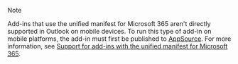 > [!NOTE]
> Add-ins that use the unified manifest for Microsoft 365 aren't directly supported in Outlook on mobile devices. To run this type of add-in on mobile platforms, the add-in must first be published to [AppSource](https://appsource.microsoft.com/). For more information, see [Support for add-ins with the unified manifest for Microsoft 365](outlook-mobile-addins.md#support-for-add-ins-with-the-unified-manifest-for-microsoft-365).